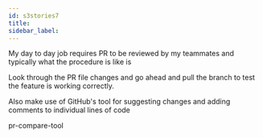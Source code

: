```yaml
---
id: s3stories7
title:
sidebar_label:
---
```



My day to day job requires PR to be reviewed by my teammates and typically what the procedure is like is

Look through the PR file changes and go ahead and pull the branch to test the feature is working correctly.

Also make use of GitHub's tool for suggesting changes and adding comments to individual lines of code

pr-compare-tool
